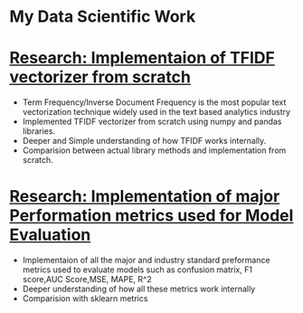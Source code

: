 # My Data  Scientific Work

# [Research: Implementaion of TFIDF vectorizer from scratch](https://github.com/PlayingNumbers/ds_salary_proj) 
* Term Frequency/Inverse Document Frequency is the most popular text vectorization technique widely used in the text based analytics industry
* Implemented TFIDF vectorizer from scratch using numpy and pandas libraries.
* Deeper and Simple understanding of how TFIDF works internally.
* Comparision between actual library methods and implementation from scratch.


# [Research: Implementation of major Performation metrics used for Model Evaluation](https://github.com/PlayingNumbers/ball_image_classifier) 
* Implementaion of all the major and industry standard preformance metrics used to evaluate models such as confusion matrix, F1 score,AUC Score,MSE, MAPE, R^2
* Deeper understanding of how all these metrics work internally
* Comparision with sklearn metrics
